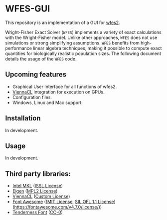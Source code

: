 # WFES-GUI

This repository is an implementation of a GUI for [wfes2](https://github.com/dekoning-lab/wfes2).

Wright-Fisher Exact Solver (`WFES`) implements a variety of exact calculations with the Wright-Fisher model. Unlike other approaches, `WFES` does not use simulations or strong simplifying assumptions. `WFES` benefits from high-performance linear algebra techniques, making it possible to compute exact quantities for biologically realistic population sizes. The following document details the usage of the `WFES` code.

## Upcoming features

* Graphical User Interface for all functions of wfes2.
* [ViennaCL](https://github.com/viennacl/viennacl-dev) integration for execution on GPUs.
* Configuration files.
* Windows, Linux and Mac support.

## Installation

In development.

## Usage

In development.

## Third party libraries:

* [Intel MKL](https://software.intel.com/content/www/us/en/develop/tools/math-kernel-library.html) ([ISSL License](https://software.intel.com/content/www/us/en/develop/articles/end-user-license-agreement.html))
* [Eigen](http://eigen.tuxfamily.org/) ([MPL2 License](https://www.mozilla.org/en-US/MPL/2.0/))
* [ViennaCL](https://github.com/viennacl/viennacl-dev) ([Custom License](https://github.com/viennacl/viennacl-dev/blob/master/LICENSE))
* [Font Awesome](https://fontawesome.com/) ([[MIT License](https://opensource.org/licenses/mit-license.html), [SIL OFL 1.1 License](https://scripts.sil.org/cms/scripts/page.php?site_id=nrsi&id=OFL)](https://fontawesome.com/v4.7.0/license/))
* [Tenderness Font](https://fontlibrary.org/en/font/tenderness) ([CC-0](https://creativecommons.org/share-your-work/public-domain/cc0/))
